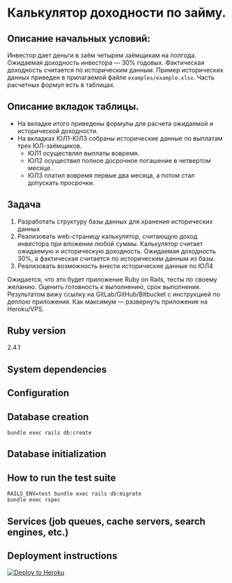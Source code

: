 # Калькулятор доходности по займу.

## Описание начальных условий:

Инвестор дает деньги в заём четырем заёмщикам на полгода. Ожидаемая доходность
инвестора — 30% годовых. Фактическая доходность считается по историческим
данным. Пример исторических данных приведен в прилагаемой файле
`examples/example.xlsx`. Часть расчетных формул есть в таблицах.

## Описание вкладок таблицы.

* На вкладке итого приведены формулы для расчета ожидаемой и исторической
доходности.
* На вкладках ЮЛ1-ЮЛ3 собраны исторические данные по выплатам трех ЮЛ-заёмщиков.
  * ЮЛ1 осуществлял выплаты вовремя.
  * ЮЛ2 осуществил полное досрочное погашение в четвертом месяце.
  * ЮЛ3 платил вовремя первые два месяца, а потом стал допускать просрочки.

## Задача

1. Разработать структуру базы данных для хранения исторических данных
2. Реализовать web-страницу калькулятор, считающую доход инвестора при вложении
любой суммы. Калькулятор считает ожидаемую и историческую доходность. Ожидаемая
доходность 30%, а фактическая считается по историческим данным из базы.
3. Реализовать возможность внести исторические данные по ЮЛ4

Ожидается, что это будет приложение Ruby on Rails, тесты по своему желанию.
Оценить готовность к выполнению, срок выполнения. Результатом вижу ссылку
на GitLab/GitHub/Bitbucket с инструкцией по деплою приложения. Как максимум —
развернуть приложение на Heroku/VPS.

## Ruby version

2.4.1

## System dependencies

## Configuration

## Database creation

`bundle exec rails db:create`

## Database initialization

## How to run the test suite

```
RAILS_ENV=test bundle exec rails db:migrate
bundle exec rspec
```

## Services (job queues, cache servers, search engines, etc.)

## Deployment instructions

[![Deploy to Heroku](https://www.herokucdn.com/deploy/button.png)](https://heroku.com/deploy)

